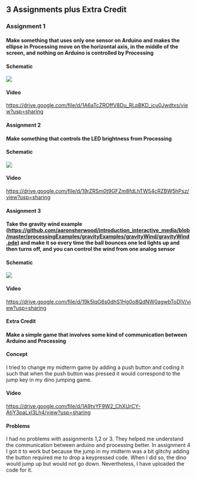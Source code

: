 ## 3 Assignments plus Extra Credit

### Assignment 1
#### Make something that uses only one sensor on Arduino and makes the ellipse in Processing move on the horizontal axis, in the middle of the screen, and nothing on Arduino is controlled by Processing

#### Schematic 

![](20211123_.143858.jpg)
#### Video
https://drive.google.com/file/d/1A6aTcZROffV8Du_RLpBKD_icu0Jwdtxs/view?usp=sharing
#### Assignment 2
#### Make something that controls the LED brightness from Processing

#### Schematic 
![](20211123_.143902.jpg)
#### Video
https://drive.google.com/file/d/19rZRSm0t9GFZm8fdLhTW54cRZBW5hPsz/view?usp=sharing
#### Assignment 3
#### Take the gravity wind example (https://github.com/aaronsherwood/introduction_interactive_media/blob/master/processingExamples/gravityExamples/gravityWind/gravityWind.pde) and make it so every time the ball bounces one led lights up and then turns off, and you can control the wind from one analog sensor

#### Schematic 
![](20211123_.143907.jpg)
#### Video
https://drive.google.com/file/d/19k5lqG6s0dhS1Hg0o8QdNW0agwbToDlV/view?usp=sharing

#### Extra Credit 
#### Make a simple game that involves some kind of communication between Arduino and Processing

#### Concept 
I tried to change my midterm game by adding a push button and coding it such that when the push button was pressed it would correspond to the jump key in my dino jumping game. 

#### Video
https://drive.google.com/file/d/1A9tvYF9W2_ChXUrCY-AtjY3paLxl3Lh4/view?usp=sharing

#### Problems
I had no problems with assignments 1,2 or 3. They helped me understand the communication between arduino and processing better.
In assignment 4 I got it to work but because the jump in my midterm was a bit glitchy adding the button required me to drop a keypressed code. When I did so, the dino would jump up but would not go down. Nevertheless, I have uploaded the code for it. 


